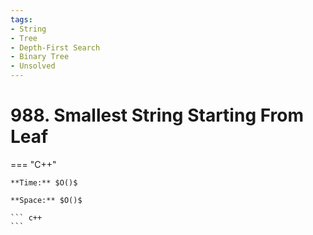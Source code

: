 ```yaml
---
tags:
- String
- Tree
- Depth-First Search
- Binary Tree
- Unsolved
---
```



# 988. Smallest String Starting From Leaf

=== "C++"

    **Time:** $O()$

    **Space:** $O()$

    ``` c++
    ```
